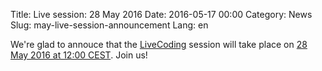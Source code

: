 Title: Live session: 28 May 2016
Date: 2016-05-17 00:00
Category: News
Slug: may-live-session-announcement
Lang: en

We're glad to annouce that the <a title="LiveCoding" href="https://www.livecoding.tv/kornerr">LiveCoding</a> session will take place on <a title="Local time" href="http://www.timeanddate.com/worldclock/fixedtime.html?msg=Open+Game+Studio+May+live+session&iso=20160528T12&p1=37&ah=3">28 May 2016 at 12:00 CEST</a>. Join us!
